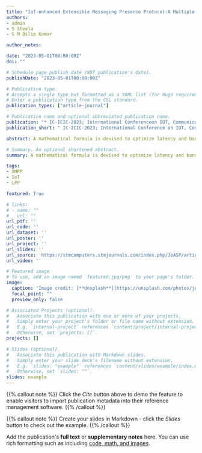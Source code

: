 ```yaml
---
title: "IoT-enhanced Extensible Messaging Presence Protocol:A Multiple Multicast Architecture for Diverse Applications"
authors:
- admin
- S Sheela
- S M Dilip Kumar

author_notes:

date: "2023-05-01T00:00:00Z"
doi: ""

# Schedule page publish date (NOT publication's date).
publishDate: "2023-05-01T00:00:00Z"

# Publication type.
# Accepts a single type but formatted as a YAML list (for Hugo requirements).
# Enter a publication type from the CSL standard.
publication_types: ["article-journal"]

# Publication name and optional abbreviated publication name.
publication: "* IC-ICIC-2023; International Conferenceon IOT, Communication, Intelligence and Computing*"
publication_short: " IC-ICIC-2023; International Conference on IOT, Communication, Intelligence and Computing"

abstract: A mathematical formula is devised to optimize latency and bandwidth, subject to constraints during message passing down the logical tree. Pseudo code and algorithms on message transmission by a publisher and various other cases, such as subscriber management and changing the cluster head, are discussed. A diverse set of example cases are presented that can use multiple multicast for XMPP-based applications. The basic version of this work was presented in INCET 2022 Conference.

# Summary. An optional shortened abstract.
summary: A mathematical formula is devised to optimize latency and bandwidth, subject to constraints during message passing down the logical tree. Pseudo code and algorithms on message transmission by a publisher and various other cases, such as subscriber management and changing the cluster head, are discussed. A diverse set of example cases are presented that can use multiple multicast for XMPP-based applications. The basic version of this work was presented in INCET 2022 Conference.

tags:
- XMPP
- IoT
- LPP

featured: True

# links:
# - name: ""
#   url: ""
url_pdf: ''
url_code: ''
url_dataset: ''
url_poster: ''
url_project: ''
url_slides: ''
url_source: 'https://stmcomputers.stmjournals.com/index.php/JoASP/article/view/611'
url_video: ''

# Featured image
# To use, add an image named `featured.jpg/png` to your page's folder. 
image:
  caption: 'Image credit: [**Unsplash**](https://unsplash.com/photos/jdD8gXaTZsc)'
  focal_point: ""
  preview_only: false

# Associated Projects (optional).
#   Associate this publication with one or more of your projects.
#   Simply enter your project's folder or file name without extension.
#   E.g. `internal-project` references `content/project/internal-project/index.md`.
#   Otherwise, set `projects: []`.
projects: []

# Slides (optional).
#   Associate this publication with Markdown slides.
#   Simply enter your slide deck's filename without extension.
#   E.g. `slides: "example"` references `content/slides/example/index.md`.
#   Otherwise, set `slides: ""`.
slides: example
---
```


{{% callout note %}}
Click the *Cite* button above to demo the feature to enable visitors to import publication metadata into their reference management software.
{{% /callout %}}

{{% callout note %}}
Create your slides in Markdown - click the *Slides* button to check out the example.
{{% /callout %}}

Add the publication's **full text** or **supplementary notes** here. You can use rich formatting such as including [code, math, and images](https://docs.hugoblox.com/content/writing-markdown-latex/).
